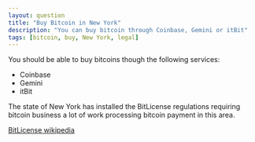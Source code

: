 ```yaml
---
layout: question
title: "Buy Bitcoin in New York"
description: "You can buy bitcoin through Coinbase, Gemini or itBit"
tags: [bitcoin, buy, New York, legal]
---
```


You should be able to buy bitcoins though the following services:

- Coinbase
- Gemini
- itBit

The state of New York has installed the BitLicense regulations requiring bitcoin business a lot of work processing bitcoin payment in this area.

[BitLicense wikipedia](https://en.wikipedia.org/wiki/BitLicense)
